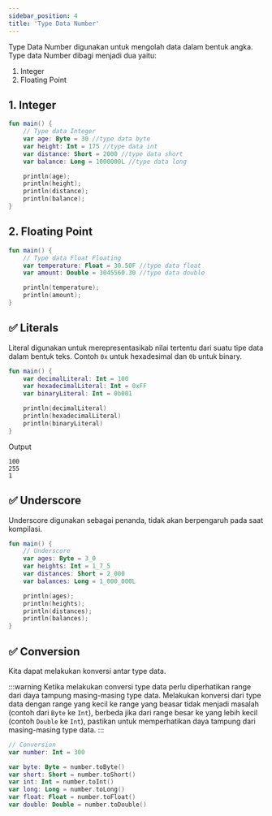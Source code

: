 ```yaml
---
sidebar_position: 4
title: 'Type Data Number'
---
```


Type Data Number digunakan untuk mengolah data dalam bentuk angka. Type data Number dibagi menjadi dua yaitu:

1. Integer
2. Floating Point

## 1. Integer

```kotlin
fun main() {
    // Type data Integer
    var age: Byte = 30 //type data byte
    var height: Int = 175 //type data int
    var distance: Short = 2000 //type data short
    var balance: Long = 1000000L //type data long

    println(age);
    println(height);
    println(distance);
    println(balance);
}
```

## 2. Floating Point

```kotlin
fun main() {
    // Type data Float Floating
    var temperature: Float = 30.50F //type data float
    var amount: Double = 3045560.30 //type data double

    println(temperature);
    println(amount);
}
```

## ✅ Literals

Literal digunakan untuk merepresentasikab nilai tertentu dari suatu tipe data dalam bentuk teks. Contoh `0x` untuk hexadesimal dan `0b` untuk binary.

```kotlin
fun main() {
    var decimalLiteral: Int = 100
    var hexadecimalLiteral: Int = 0xFF
    var binaryLiteral: Int = 0b001

    println(decimalLiteral)
    println(hexadecimalLiteral)
    println(binaryLiteral)
}
```

Output

```
100
255
1
```

## ✅ Underscore

Underscore digunakan sebagai penanda, tidak akan berpengaruh pada saat kompilasi.

```kotlin
fun main() {
    // Underscore
    var ages: Byte = 3_0
    var heights: Int = 1_7_5
    var distances: Short = 2_000
    var balances: Long = 1_000_000L

    println(ages);
    println(heights);
    println(distances);
    println(balances);
}
```

## ✅ Conversion

Kita dapat melakukan konversi antar type data. 

:::warning
Ketika melakukan conversi type data perlu diperhatikan range dari daya tampung masing-masing type data. Melakukan konversi dari type data dengan range yang kecil ke range yang beasar tidak menjadi masalah (contoh dari `Byte` ke `Int`), berbeda jika dari range besar ke yang lebih kecil (contoh `Double` ke `Int`), pastikan untuk memperhatikan daya tampung dari masing-masing type data.
:::

```kotlin
// Conversion
var number: Int = 300

var byte: Byte = number.toByte()
var short: Short = number.toShort()
var int: Int = number.toInt()
var long: Long = number.toLong()
var float: Float = number.toFloat()
var double: Double = number.toDouble()
```